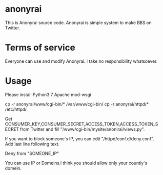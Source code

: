# anonyrai
This is Anonyrai source code.
Anonyrai is simple system to make BBS on Twitter.

# Terms of service
Everyone can use and modify Anonyrai.
Ι take no responsibility whatsoever.

# Usage
Please install
Python3.7
Apache
mod-wsgi

cp -r anonyrai/www/cgi-bin/* /var/www/cgi-bin/
cp -r anonyrai/httpd/* /etc/httpd/

Get CONSUMER_KEY,CONSUMER_SECRET,ACCESS_TOKEN,ACCESS_TOKEN_SECRET from Twitter and fill "/www/cgi-bin/mysite/anonirai/views.py".

If you want to block someone's IP, you can edit "/httpd/conf.d/deny.conf". Add last line following text.

Deny from "SOMEONE_IP"

You can use IP or Domeins.I think you should allow only your countly's domein.
